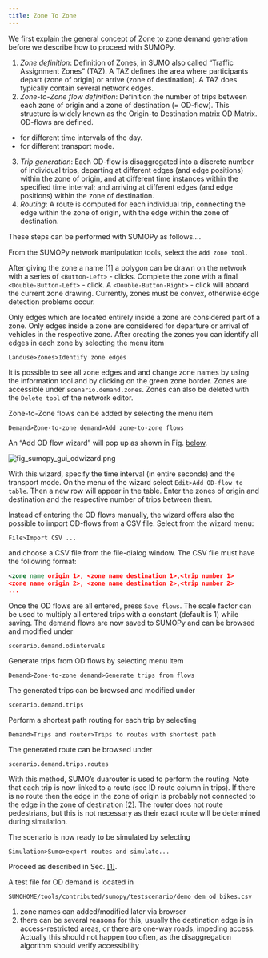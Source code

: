 ```yaml
---
title: Zone To Zone
---
```


We first explain the general concept of Zone to zone demand generation
before we describe how to proceed with SUMOPy.

1.  *Zone definition*: Definition of Zones, in SUMO also called “Traffic
    Assignment Zones” (TAZ). A TAZ defines the area where participants
    depart (zone of origin) or arrive (zone of destination). A TAZ does
    typically contain several network edges.
2.  *Zone-to-Zone flow definition*: Definition the number of trips
    between each zone of origin and a zone of destination (= OD-flow).
    This structure is widely known as the Origin-to Destination matrix
    OD Matrix. OD-flows are defined.
  - for different time intervals of the day.
  - for different transport mode.
3.  *Trip generation*: Each OD-flow is disaggregated into a discrete
    number of individual trips, departing at different edges (and edge
    positions) within the zone of origin, and at different time
    instances within the specified time interval; and arriving at
    different edges (and edge positions) within the zone of destination.
4.  *Routing*: A route is computed for each individual trip, connecting
    the edge within the zone of origin, with the edge within the zone of
    destination.

These steps can be performed with SUMOPy as follows....

From the SUMOPy network manipulation tools, select the `Add zone tool`.

After giving the zone a name \[1\] a polygon can be drawn on the network
with a series of `<Button-Left>` - clicks. Complete the zone with a final
`<Double-Button-Left>` - click. A `<Double-Button-Right>` - click will
aboard the current zone drawing. Currently, zones must be convex,
otherwise edge detection problems occur.

Only edges which are located entirely inside a zone are considered part
of a zone. Only edges inside a zone are considered for departure or
arrival of vehicles in the respective zone. After creating the zones you
can identify all edges in each zone by selecting the menu item

`Landuse>Zones>Identify zone edges`

It is possible to see all zone edges and and change zone names by using
the information tool and by clicking on the green zone border. Zones are
accessible under `scenario.demand.zones`. Zones can also be deleted with
the `Delete tool` of the network editor.

Zone-to-Zone flows can be added by selecting the menu item

`Demand>Zone-to-zone demand>Add zone-to-zone flows`

An “Add OD flow wizard” will pop up as shown in Fig.
[below](../../../images/Fig_sumopy_gui_odwizard.png).

![fig_sumopy_gui_odwizard.png](../../../images/Fig_sumopy_gui_odwizard.png
"Add OD wizard")

With this wizard, specify the time interval (in entire seconds) and the
transport mode. On the menu of the wizard select `Edit>Add OD-flow to
table`. Then a new row will appear in the table. Enter the zones of
origin and destination and the respective number of trips between them.

Instead of entering the OD flows manually, the wizard offers also the
possible to import OD-flows from a CSV file. Select from the wizard
menu:

`File>Import CSV ...`

and choose a CSV file from the file-dialog window. The CSV file must
have the following format:

```xml
<zone name origin 1>, <zone name destination 1>,<trip number 1>
<zone name origin 2>, <zone name destination 2>,<trip number 2>
...
```

Once the OD flows are all entered, press `Save flows`. The scale factor
can be used to multiply all entered trips with a constant (default is 1)
while saving. The demand flows are now saved to SUMOPy and can be
browsed and modified under

`scenario.demand.odintervals`

Generate trips from OD flows by selecting menu item

`Demand>Zone-to-zone demand>Generate trips from flows`

The generated trips can be browsed and modified under

`scenario.demand.trips`

Perform a shortest path routing for each trip by selecting

`Demand>Trips and router>Trips to routes with shortest path`

The generated route can be browsed under

`scenario.demand.trips.routes`

With this method, SUMO’s duarouter is used to perform the routing. Note
that each trip is now linked to a route (see ID route column in trips).
If there is no route then the edge in the zone of origin is probably not
connected to the edge in the zone of destination \[2\]. The router does
not route pedestrians, but this is not necessary as their exact route
will be determined during simulation.

The scenario is now ready to be simulated by selecting

`Simulation>Sumo>export routes and simulate...`

Proceed as described in Sec. [\[1\]](../../../Contributed/SUMOPy/GUI/Getting_Started.md#simulating_the_scenario).

A test file for OD demand is located in

`SUMOHOME/tools/contributed/sumopy/testscenario/demo_dem_od_bikes.csv`

1.  zone names can added/modified later via browser
2.  there can be several reasons for this, usually the destination edge
    is in access-restricted areas, or there are one-way roads, impeding
    access. Actually this should not happen too often, as the
    disaggregation algorithm should verify accessibility
